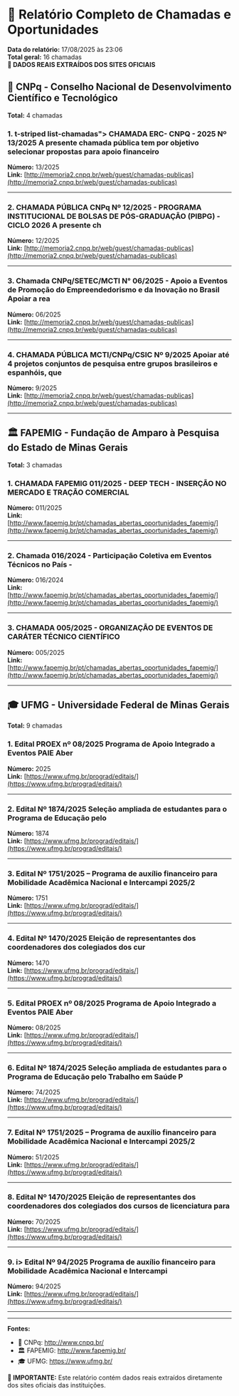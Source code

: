 # 🎯 Relatório Completo de Chamadas e Oportunidades

**Data do relatório:** 17/08/2025 às 23:06  
**Total geral:** 16 chamadas  
**🎯 DADOS REAIS EXTRAÍDOS DOS SITES OFICIAIS**  

## 🔬 CNPq - Conselho Nacional de Desenvolvimento Científico e Tecnológico
**Total:** 4 chamadas  

### 1. t-striped list-chamadas"> CHAMADA ERC- CNPQ - 2025 Nº 13/2025 A presente chamada pública tem por objetivo selecionar propostas para apoio financeiro

**Número:** 13/2025  
**Link:** [http://memoria2.cnpq.br/web/guest/chamadas-publicas](http://memoria2.cnpq.br/web/guest/chamadas-publicas)  

---

### 2. CHAMADA PÚBLICA CNPq Nº 12/2025 - PROGRAMA INSTITUCIONAL DE BOLSAS DE PÓS-GRADUAÇÃO (PIBPG) - CICLO 2026 A presente ch

**Número:** 12/2025  
**Link:** [http://memoria2.cnpq.br/web/guest/chamadas-publicas](http://memoria2.cnpq.br/web/guest/chamadas-publicas)  

---

### 3. Chamada CNPq/SETEC/MCTI N° 06/2025 - Apoio a Eventos de Promoção do Empreendedorismo e da Inovação no Brasil Apoiar a rea

**Número:** 06/2025  
**Link:** [http://memoria2.cnpq.br/web/guest/chamadas-publicas](http://memoria2.cnpq.br/web/guest/chamadas-publicas)  

---

### 4. CHAMADA PÚBLICA MCTI/CNPq/CSIC Nº 9/2025 Apoiar até 4 projetos conjuntos de pesquisa entre grupos brasileiros e espanhóis, que

**Número:** 9/2025  
**Link:** [http://memoria2.cnpq.br/web/guest/chamadas-publicas](http://memoria2.cnpq.br/web/guest/chamadas-publicas)  

---

## 🏛️ FAPEMIG - Fundação de Amparo à Pesquisa do Estado de Minas Gerais
**Total:** 3 chamadas  

### 1. CHAMADA FAPEMIG 011/2025 - DEEP TECH - INSERÇÃO NO MERCADO E TRAÇÃO COMERCIAL

**Número:** 011/2025  
**Link:** [http://www.fapemig.br/pt/chamadas_abertas_oportunidades_fapemig/](http://www.fapemig.br/pt/chamadas_abertas_oportunidades_fapemig/)  

---

### 2. Chamada 016/2024 - Participação Coletiva em Eventos Técnicos no País -

**Número:** 016/2024  
**Link:** [http://www.fapemig.br/pt/chamadas_abertas_oportunidades_fapemig/](http://www.fapemig.br/pt/chamadas_abertas_oportunidades_fapemig/)  

---

### 3. CHAMADA 005/2025 - ORGANIZAÇÃO DE EVENTOS DE CARÁTER TÉCNICO CIENTÍFICO

**Número:** 005/2025  
**Link:** [http://www.fapemig.br/pt/chamadas_abertas_oportunidades_fapemig/](http://www.fapemig.br/pt/chamadas_abertas_oportunidades_fapemig/)  

---

## 🎓 UFMG - Universidade Federal de Minas Gerais
**Total:** 9 chamadas  

### 1. Edital PROEX nº 08/2025 Programa de Apoio Integrado a Eventos PAIE Aber

**Número:** 2025  
**Link:** [https://www.ufmg.br/prograd/editais/](https://www.ufmg.br/prograd/editais/)  

---

### 2. Edital Nº 1874/2025 Seleção ampliada de estudantes para o Programa de Educação pelo

**Número:** 1874  
**Link:** [https://www.ufmg.br/prograd/editais/](https://www.ufmg.br/prograd/editais/)  

---

### 3. Edital Nº 1751/2025 – Programa de auxílio financeiro para Mobilidade Acadêmica Nacional e Intercampi 2025/2

**Número:** 1751  
**Link:** [https://www.ufmg.br/prograd/editais/](https://www.ufmg.br/prograd/editais/)  

---

### 4. Edital Nº 1470/2025 Eleição de representantes dos coordenadores dos colegiados dos cur

**Número:** 1470  
**Link:** [https://www.ufmg.br/prograd/editais/](https://www.ufmg.br/prograd/editais/)  

---

### 5. Edital PROEX nº 08/2025 Programa de Apoio Integrado a Eventos PAIE Aber

**Número:** 08/2025  
**Link:** [https://www.ufmg.br/prograd/editais/](https://www.ufmg.br/prograd/editais/)  

---

### 6. Edital Nº 1874/2025 Seleção ampliada de estudantes para o Programa de Educação pelo Trabalho em Saúde P

**Número:** 74/2025  
**Link:** [https://www.ufmg.br/prograd/editais/](https://www.ufmg.br/prograd/editais/)  

---

### 7. Edital Nº 1751/2025 – Programa de auxílio financeiro para Mobilidade Acadêmica Nacional e Intercampi 2025/2

**Número:** 51/2025  
**Link:** [https://www.ufmg.br/prograd/editais/](https://www.ufmg.br/prograd/editais/)  

---

### 8. Edital Nº 1470/2025 Eleição de representantes dos coordenadores dos colegiados dos cursos de licenciatura para

**Número:** 70/2025  
**Link:** [https://www.ufmg.br/prograd/editais/](https://www.ufmg.br/prograd/editais/)  

---

### 9. i> Edital Nº 94/2025 Programa de auxílio financeiro para Mobilidade Acadêmica Nacional e Intercampi

**Número:** 94/2025  
**Link:** [https://www.ufmg.br/prograd/editais/](https://www.ufmg.br/prograd/editais/)  

---

---
**Fontes:**  
- 🔬 CNPq: http://www.cnpq.br/  
- 🏛️ FAPEMIG: http://www.fapemig.br/  
- 🎓 UFMG: https://www.ufmg.br/  

**🎯 IMPORTANTE:** Este relatório contém dados reais extraídos diretamente dos sites oficiais das instituições.